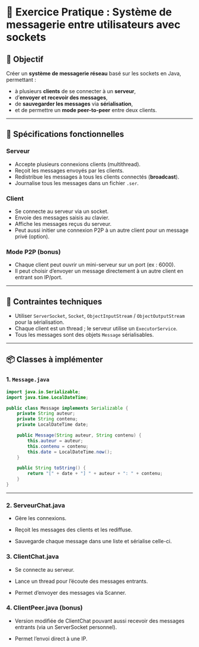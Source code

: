 # 🧪 Exercice Pratique : Système de messagerie entre utilisateurs avec sockets

## 🎯 Objectif

Créer un **système de messagerie réseau** basé sur les sockets en Java, permettant :
- à plusieurs **clients** de se connecter à un **serveur**,
- d’**envoyer et recevoir des messages**,
- de **sauvegarder les messages** via **sérialisation**,
- et de permettre un **mode peer-to-peer** entre deux clients.

---

## 🧩 Spécifications fonctionnelles

### Serveur
- Accepte plusieurs connexions clients (multithread).
- Reçoit les messages envoyés par les clients.
- Redistribue les messages à tous les clients connectés (**broadcast**).
- Journalise tous les messages dans un fichier `.ser`.

### Client
- Se connecte au serveur via un socket.
- Envoie des messages saisis au clavier.
- Affiche les messages reçus du serveur.
- Peut aussi initier une connexion P2P à un autre client pour un message privé (option).

### Mode P2P (bonus)
- Chaque client peut ouvrir un mini-serveur sur un port (ex : 6000).
- Il peut choisir d’envoyer un message directement à un autre client en entrant son IP/port.

---

## 🔧 Contraintes techniques

- Utiliser `ServerSocket`, `Socket`, `ObjectInputStream` / `ObjectOutputStream` pour la sérialisation.
- Chaque client est un thread ; le serveur utilise un `ExecutorService`.
- Tous les messages sont des objets `Message` sérialisables.

---

## 📦 Classes à implémenter

### 1. `Message.java`

```java
import java.io.Serializable;
import java.time.LocalDateTime;

public class Message implements Serializable {
    private String auteur;
    private String contenu;
    private LocalDateTime date;

    public Message(String auteur, String contenu) {
        this.auteur = auteur;
        this.contenu = contenu;
        this.date = LocalDateTime.now();
    }

    public String toString() {
        return "[" + date + "] " + auteur + ": " + contenu;
    }
}
```

---

### 2. ServeurChat.java

- Gère les connexions.

- Reçoit les messages des clients et les rediffuse.

- Sauvegarde chaque message dans une liste et sérialise celle-ci.

### 3. ClientChat.java

- Se connecte au serveur.

- Lance un thread pour l’écoute des messages entrants.

- Permet d’envoyer des messages via Scanner.

### 4. ClientPeer.java (bonus)

- Version modifiée de ClientChat pouvant aussi recevoir des messages entrants (via un ServerSocket personnel).

- Permet l’envoi direct à une IP.